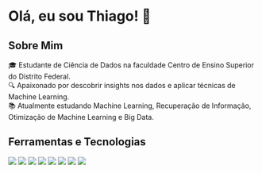 # Olá, eu sou Thiago! 👋

## Sobre Mim
🎓 Estudante de Ciência de Dados na faculdade Centro de Ensino Superior do Distrito Federal.<br>
🔍 Apaixonado por descobrir insights nos dados e aplicar técnicas de Machine Learning.<br>
📚 Atualmente estudando Machine Learning, Recuperação de Informação, Otimização de Machine Learning e Big Data.<br>

## Ferramentas e Tecnologias
![](https://img.shields.io/badge/Code-Python-informational?style=for-the-badge&logo=python&logoColor=white&color=3776AB)
![](https://img.shields.io/badge/Code-R-informational?style=for-the-badge&logo=r&logoColor=white&color=276DC3)
![](https://img.shields.io/badge/Tools-Jupyter_Notebook-informational?style=for-the-badge&logo=jupyter&logoColor=white&color=F37626)
![](https://img.shields.io/badge/Libraries-Pandas-informational?style=for-the-badge&logo=pandas&logoColor=white&color=150458)
![](https://img.shields.io/badge/Libraries-Numpy-informational?style=for-the-badge&logo=numpy&logoColor=white&color=013243)
![](https://img.shields.io/badge/Libraries-Scikit_Learn-informational?style=for-the-badge&logo=scikit-learn&logoColor=white&color=F7931E)
![](https://img.shields.io/badge/Visualization-Matplotlib-informational?style=for-the-badge&logo=matplotlib&logoColor=white&color=11557C)
![](https://img.shields.io/badge/Visualization-Seaborn-informational?style=for-the-badge&logo=seaborn&logoColor=white&color=77ACF1)

